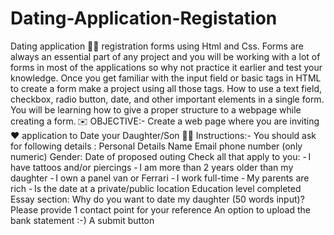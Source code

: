 # Dating-Application-Registation
Dating application 👰‍♀️ registration forms using Html and Css. Forms are always an essential part of any project and you will be working with a lot of forms in most of the applications so why not practice it earlier and test your knowledge. Once you get familiar with the input field or basic tags in HTML to create a form make a project using all those tags. How to use a text field, checkbox, radio button, date, and other important elements in a single form. You will be learning how to give a proper structure to a webpage while creating a form. ✉️  OBJECTIVE:- Create a web page where you are inviting ❤️ application to Date your Daughter/Son 🧑🏻  Instructions:- You should ask for following details :  Personal Details  Name  Email  phone number (only numeric)  Gender:  Date of proposed outing  Check all that apply to you:  - I have tattoos and/or piercings  - I am more than 2 years older than my daughter  - I own a panel van or Ferrari  - I work full-time  - My parents are rich  - Is the date at a private/public location  Education level completed  Essay section:  Why do you want to date my daughter (50 words input)?  Please provide 1 contact point for your reference  An option to upload the bank statement :-)  A submit button
